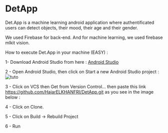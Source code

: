 # DetApp


Det.App is a machine learning android application where authentificated users can detect objects, their mood, their age and their gender.

We used Firebase for back-end. And for machine learning, we used firebase mlkit vision.

How to execute Det.App in your machine (EASY) : 
 
1- Download Android Studio from here : [Android Studio](https://developer.android.com/studio)

2 - Open Android Studio, then click on Start a new Android Studio project :
![tuto](https://github.com/HajarELKHANFRI/DetApp/tree/master/pics())

3 - Click on VCS then Get from Version Control... then paste this link https://github.com/HajarELKHANFRI/DetApp.git as you see in the image below :

4 - Click on Clone.

5 - Click on Build -> Rebuild Project 

6 - Run
